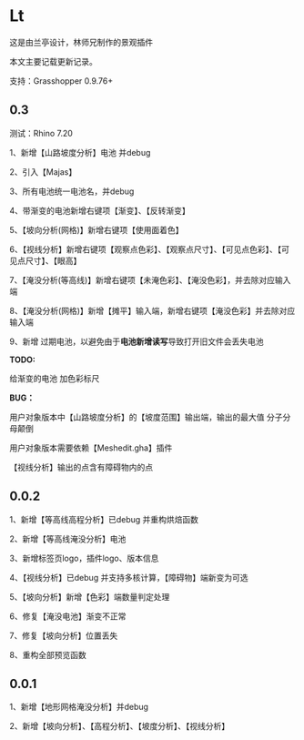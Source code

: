 # Lt
这是由兰亭设计，林师兄制作的景观插件

本文主要记载更新记录。

支持：Grasshopper 0.9.76+



## 0.3

测试：Rhino 7.20

1、新增【山路坡度分析】电池 并debug

2、引入【Majas】

3、所有电池统一电池名，并debug

4、带渐变的电池新增右键项【渐变】、【反转渐变】

5、【坡向分析(网格)】新增右键项【使用面着色】

6、【视线分析】新增右键项【观察点色彩】、【观察点尺寸】、【可见点色彩】、【可见点尺寸】、【眼高】

7、【淹没分析(等高线)】新增右键项【未淹色彩】、【淹没色彩】，并去除对应输入端

8、【淹没分析(网格)】新增【摊平】输入端，新增右键项【淹没色彩】并去除对应输入端

9、新增 过期电池，以避免由于**电池新增读写**导致打开旧文件会丢失电池



**TODO:**

给渐变的电池 加色彩标尺

**BUG：**

用户对象版本中【山路坡度分析】的【坡度范围】输出端，输出的最大值 分子分母颠倒

用户对象版本需要依赖【Meshedit.gha】插件

【视线分析】输出的点含有障碍物内的点



## 0.0.2

1、新增【等高线高程分析】已debug 并重构烘焙函数 

2、新增【等高线淹没分析】电池

3、新增标签页logo，插件logo、版本信息

4、【视线分析】已debug 并支持多核计算，【障碍物】端新变为可选

5、【坡向分析】新增【色彩】端数量判定处理

6、修复【淹没电池】渐变不正常

7、修复【坡向分析】位置丢失

8、重构全部预览函数



## 0.0.1

1、新增【地形网格淹没分析】并debug

2、新增【坡向分析】、【高程分析】、【坡度分析】、【视线分析】